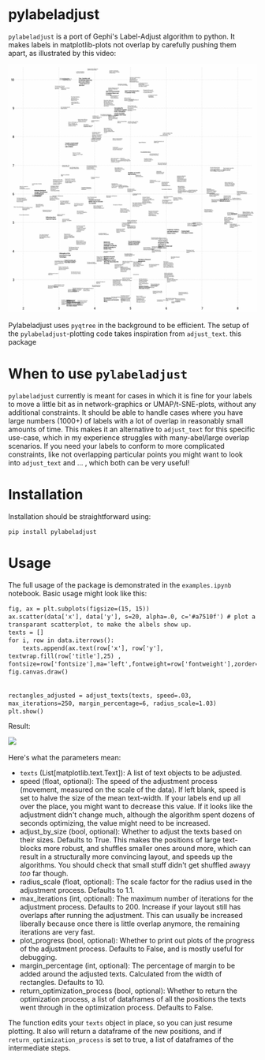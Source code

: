 # pylabeladjust

`pylabeladjust` is a port of Gephi's Label-Adjust algorithm to python. It makes labels in matplotlib-plots not overlap by carefully pushing them apart, as illustrated by this video:

<img src="images/layout_process_texts.gif" width="672" />

Pylabeladjust uses `pyqtree` in the background to be efficient. The setup of the `pylabeladjust`-plotting code takes inspiration from `adjust_text`. this package

# When to use `pylabeladjust`

`pylabeladjust` currently is meant for cases in which it is fine for your labels to move a little bit as in network-graphics or UMAP/t-SNE-plots, without any additional constraints. It should be able to handle cases where you have large numbers (1000+) of labels with a lot of overlap in reasonably small amounts of time. This makes it an alternative to `adjust_text` for this specific use-case, which in my experience struggles with many-abel/large overlap scenarios. If you need your labels to conform to more complicated constraints, like not overlapping particular points you might want to look into `adjust_text` and ... , which both can be very useful!


# Installation

Installation should be straightforward using:

````
pip install pylabeladjust
````

# Usage

The full usage of the package is demonstrated in the `examples.ipynb` notebook. Basic usage might look like this:


```
fig, ax = plt.subplots(figsize=(15, 15))
ax.scatter(data['x'], data['y'], s=20, alpha=.0, c='#a7510f') # plot a transparant scatterplot, to make the albels show up.
texts = []
for i, row in data.iterrows():
    texts.append(ax.text(row['x'], row['y'], textwrap.fill(row['title'],25) , fontsize=row['fontsize'],ma='left',fontweight=row['fontweight'],zorder=10))
fig.canvas.draw()

        
rectangles_adjusted = adjust_texts(texts, speed=.03, max_iterations=250, margin_percentage=6, radius_scale=1.03)
plt.show()
```


Result:

<img src="images/before_after_texts.gif" width="672" />

Here's what the parameters mean:


* `texts` (List[matplotlib.text.Text]): A list of text objects to be adjusted.
* speed (float, optional): The speed of the adjustment process (movement, measured on the scale of the data). If left blank, speed is set to halve the size of the mean text-width. If your labels end up all over the place, you might want to decrease this value. If it looks like the adjustment didn't change much, although the algorithm spent dozens of seconds optimizing, the value might need to be increased.
* adjust_by_size (bool, optional): Whether to adjust the texts based on their sizes. Defaults to True. This makes the positions of large text-blocks more robust, and shuffles smaller ones around more, which can result in a structurally more convincing layout, and speeds up the algorithms. You should check that small stuff didn't get shuffled awayy *too* far though. 
* radius_scale (float, optional): The scale factor for the radius used in the adjustment process. Defaults to 1.1.
* max_iterations (int, optional): The maximum number of iterations for the adjustment process. Defaults to 200. Increase if your layout still has overlaps after running the adjustment. This can usually be increased liberally because once there is little overlap anymore, the remaining iterations are very fast.
* plot_progress (bool, optional): Whether to print out plots of the progress of the adjustment process. Defaults to False, and is mostly useful for debugging.
* margin_percentage (int, optional): The percentage of margin to be added around the adjusted texts. Calculated from the width of rectangles. Defaults to 10.
* return_optimization_process (bool, optional): Whether to return the optimization process, a list of dataframes of all the positions the texts went through in the optimization process. Defaults to False.

The function edits your `texts` object in place, so you can just resume plotting. It also will return a dataframe of the new positions, and if `return_optimization_process` is set to true, a list of dataframes of the intermediate steps.